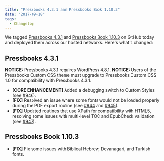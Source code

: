 ```yaml
---
title: "Pressbooks 4.3.1 and Pressbooks Book 1.10.3"
date: "2017-09-18"
tags: 
  - Changelog
---
```


We tagged [Pressbooks 4.3.1](https://github.com/pressbooks/pressbooks/releases/tag/4.3.1) and [Pressbooks Book 1.10.3](https://github.com/pressbooks/pressbooks-book/releases/tag/1.10.3) on GitHub today and deployed them across our hosted networks. Here's what's changed:

## Pressbooks 4.3.1

**NOTICE:** Pressbooks 4.3.1 requires WordPress 4.8.1. **NOTICE:** Users of the Pressbooks Custom CSS theme must upgrade to Pressbooks Custom CSS 1.0 for compatibility with Pressbooks 4.3.1.

- **[CORE ENHANCEMENT]** Added a debugging switch to Custom Styles (see [#946](https://github.com/pressbooks/pressbooks/pull/946)).
- **[FIX]** Resolved an issue where some fonts would not be loaded properly during the PDF export routine (see [#944](https://github.com/pressbooks/pressbooks/pull/944 "Fonts bugs") and [#945](https://github.com/pressbooks/pressbooks/issues/945)).
- **[FIX]** Updated routines that use XPath for compatibility with HTML5, resolving some issues with multi-level TOC and EpubCheck validation (see [#947](https://github.com/pressbooks/pressbooks/pull/947)).

## Pressbooks Book 1.10.3

- **[FIX]** Fix some issues with Biblical Hebrew, Devanagari, and Turkish fonts.

